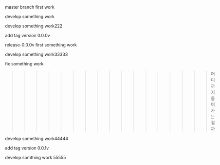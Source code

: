 master branch first work

develop something work

develop something work222

add tag version 0.0.0v

release-0.0.0v first something work

develop something work33333

fix something work

>>>>>>>>>>>>>>>>>어디까지 들어가는 걸까

develop something work44444

add tag version 0.0.1v

develop somthing work 55555